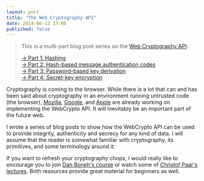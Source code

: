```yaml
---
layout: post
title: "The Web Cryptography API"
date: 2014-06-12 17:00
published: false
---
```


> This is a multi-part blog post series on the [Web Cryptography API](http://www.w3.org/TR/WebCryptoAPI/):
>
> [→ Part 1: Hashing](/blog/2014/06/hashing-using-the-web-cryptography-api/)  
> [→ Part 2: Hash-based message authentication codes](/blog/2014/06/hash-based-message-authentication-codes-and-the-web-cryptography-api/)  
> [→ Part 3: Password-based key derivation](/blog/2014/06/password-based-key-derivation-using-the-web-cryptography-api/)  
> [→ Part 4: Secret-key encryption](/blog/2014/06/secret-key-encryption-using-the-web-cryptography-api/)

Cryptography is coming to the browser. While there is a lot that can and has
been said about cryptography in an environment running untrusted code (the
browser),
[Mozilla](https://bugzilla.mozilla.org/show_bug.cgi?id=865789),
[Google](https://code.google.com/p/chromium/issues/detail?id=245025), and
[Apple](https://bugs.webkit.org/show_bug.cgi?id=122679) are already working on
implementing the WebCrypto API. It will inevitably be an important part of the
future web.

I wrote a series of blog posts to show how the WebCrypto API can be used to
provide integrity, authenticity and secrecy for any kind of data. I will assume
that the reader is somewhat familiar with cryptography, its primitives, and some
terminology around it.

If you want to refresh your cryptography chops, I would really like to encourage
you to join [Dan Boneh's course](https://www.coursera.org/course/crypto) or watch
some of [Christof Paar's lectures](https://www.youtube.com/channel/UC1usFRN4LCMcfIV7UjHNuQg/videos).
Both resources provide great material for beginners as well.

